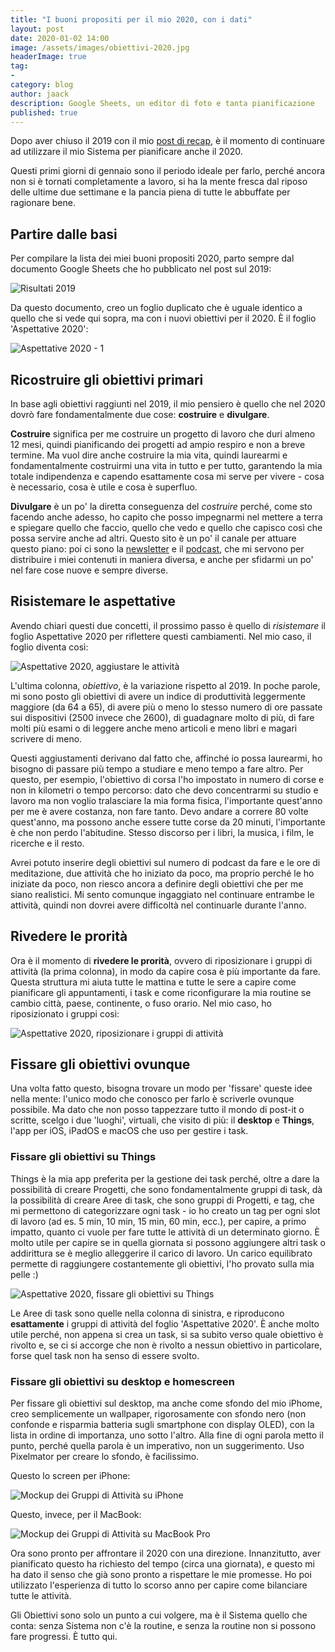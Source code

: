 ```yaml
---
title: "I buoni propositi per il mio 2020, con i dati"
layout: post
date: 2020-01-02 14:00
image: /assets/images/obiettivi-2020.jpg
headerImage: true
tag:
-
category: blog
author: jaack
description: Google Sheets, un editor di foto e tanta pianificazione
published: true
---
```


Dopo aver chiuso il 2019 con il mio [post di recap]({{base}}/recap-2019/), è il momento di continuare ad utilizzare il mio Sistema per pianificare anche il 2020.

Questi primi giorni di gennaio sono il periodo ideale per farlo, perché ancora non si è tornati completamente a lavoro, si ha la mente fresca dal riposo delle ultime due settimane e la pancia piena di tutte le abbuffate per ragionare bene.

## Partire dalle basi

Per compilare la lista dei miei buoni propositi 2020, parto sempre dal documento Google Sheets che ho pubblicato nel post sul 2019:

<img class="image" src="{{base}}/assets/images/risultati-2019.png" alt="Risultati 2019">

Da questo documento, creo un foglio duplicato che è uguale identico a quello che si vede qui sopra, ma con i nuovi obiettivi per il 2020. È il foglio 'Aspettative 2020':

<img class="image" src="{{base}}/assets/images/aspettative-2020-1.png" alt="Aspettative 2020 - 1">

## Ricostruire gli obiettivi primari

In base agli obiettivi raggiunti nel 2019, il mio pensiero è quello che nel 2020 dovrò fare fondamentalmente due cose: **costruire** e **divulgare**.

**Costruire** significa per me costruire un progetto di lavoro che duri almeno 12 mesi, quindi pianificando dei progetti ad ampio respiro e non a breve termine. Ma vuol dire anche costruire la mia vita, quindi laurearmi e fondamentalmente costruirmi una vita in tutto e per tutto, garantendo la mia totale indipendenza e capendo esattamente cosa mi serve per vivere - cosa è necessario, cosa è utile e cosa è superfluo.

**Divulgare** è un po' la diretta conseguenza del *costruire* perché, come sto facendo anche adesso, ho capito che posso impegnarmi nel mettere a terra e spiegare quello che faccio, quello che vedo e quello che capisco così che possa servire anche ad altri. Questo sito è un po' il canale per attuare questo piano: poi ci sono la [newsletter](https://jaack.substack.com) e il [podcast]({{base}}/podcast), che mi servono per distribuire i miei contenuti in maniera diversa, e anche per sfidarmi un po' nel fare cose nuove e sempre diverse.

## Risistemare le aspettative

Avendo chiari questi due concetti, il prossimo passo è quello di *risistemare* il foglio Aspettative 2020 per riflettere questi cambiamenti. Nel mio caso, il foglio diventa così:

<img class="image" src="{{base}}/assets/images/aspettative-2020-2.png" alt="Aspettative 2020, aggiustare le attività">

L'ultima colonna, *obiettivo*, è la variazione rispetto al 2019. In poche parole, mi sono posto gli obiettivi di avere un indice di produttività leggermente maggiore (da 64 a 65), di avere più o meno lo stesso numero di ore passate sui dispositivi (2500 invece che 2600), di guadagnare molto di più, di fare molti più esami o di leggere anche meno articoli e meno libri e magari scrivere di meno.

Questi aggiustamenti derivano dal fatto che, affinché io possa laurearmi, ho bisogno di passare più tempo a studiare e meno tempo a fare altro. Per questo, per esempio, l'obiettivo di corsa l'ho impostato in numero di corse e non in kilometri o tempo percorso: dato che devo concentrarmi su studio e lavoro ma non voglio tralasciare la mia forma fisica, l'importante quest'anno per me è avere costanza, non fare tanto. Devo andare a correre 80 volte quest'anno, ma possono anche essere tutte corse da 20 minuti, l'importante è che non perdo l'abitudine. Stesso discorso per i libri, la musica, i film, le ricerche e il resto.

Avrei potuto inserire degli obiettivi sul numero di podcast da fare e le ore di meditazione, due attività che ho iniziato da poco, ma proprio perché le ho iniziate da poco, non riesco ancora a definire degli obiettivi che per me siano realistici. Mi sento comunque ingaggiato nel continuare entrambe le attività, quindi non dovrei avere difficoltà nel continuarle durante l'anno.

## Rivedere le prorità

Ora è il momento di **rivedere le prorità**, ovvero di riposizionare i gruppi di attività (la prima colonna), in modo da capire cosa è più importante da fare. Questa struttura mi aiuta tutte le mattina e tutte le sere a capire come pianificare gli appuntamenti, i task e come riconfigurare la mia routine se cambio città, paese, continente, o fuso orario. Nel mio caso, ho riposizionato i gruppi così:

<img class="image" src="{{base}}/assets/images/aspettative-2020-3.png" alt="Aspettative 2020, riposizionare i gruppi di attività">

## Fissare gli obiettivi ovunque

Una volta fatto questo, bisogna trovare un modo per 'fissare' queste idee nella mente: l'unico modo che conosco per farlo è scriverle ovunque possibile. Ma dato che non posso tappezzare tutto il mondo di post-it o scritte, scelgo i due 'luoghi', virtuali, che visito di più: il **desktop** e **Things**, l'app per iOS, iPadOS e macOS che uso per gestire i task.

### Fissare gli obiettivi su Things

Things è la mia app preferita per la gestione dei task perché, oltre a dare la possibilità di creare Progetti, che sono fondamentalmente gruppi di task, dà la possibilità di creare Aree di task, che sono gruppi di Progetti, e tag, che mi permettono di categorizzare ogni task - io ho creato un tag per ogni slot di lavoro (ad es. 5 min, 10 min, 15 min, 60 min, ecc.), per capire, a primo impatto, quanto ci vuole per fare tutte le attività di un determinato giorno. È molto utile per capire se in quella giornata si possono aggiungere altri task o addirittura se è meglio alleggerire il carico di lavoro. Un carico equilibrato permette di raggiungere costantemente gli obiettivi, l'ho provato sulla mia pelle :)

<img class="image" src="{{base}}/assets/images/aspettative-2020-things.png" alt="Aspettative 2020, fissare gli obiettivi su Things">

Le Aree di task sono quelle nella colonna di sinistra, e riproducono **esattamente** i gruppi di attività del foglio 'Aspettative 2020'. È anche molto utile perché, non appena si crea un task, si sa subito verso quale obiettivo è rivolto e, se ci si accorge che non è rivolto a nessun obiettivo in particolare, forse quel task non ha senso di essere svolto.

### Fissare gli obiettivi su desktop e homescreen

Per fissare gli obiettivi sul desktop, ma anche come sfondo del mio iPhome, creo semplicemente un wallpaper, rigorosamente con sfondo nero (non confonde e risparmia batteria sugli smartphone con display OLED), con la lista in ordine di importanza, uno sotto l'altro. Alla fine di ogni parola metto il punto, perché quella parola è un imperativo, non un suggerimento. Uso Pixelmator per creare lo sfondo, è facilissimo.

Questo lo screen per iPhone:

<img class="image" src="{{base}}/assets/images/mockup-2020-iphone-x.png" alt="Mockup dei Gruppi di Attività su iPhone">

Questo, invece, per il MacBook:

<img class="image" src="{{base}}/assets/images/mockup-2020-desktop-macbook-pro.png" alt="Mockup dei Gruppi di Attività su MacBook Pro">

Ora sono pronto per affrontare il 2020 con una direzione. Innanzitutto, aver pianificato questo ha richiesto del tempo (circa una giornata), e questo mi ha dato il senso che già sono pronto a rispettare le mie promesse. Ho poi utilizzato l'esperienza di tutto lo scorso anno per capire come bilanciare tutte le attività.

Gli Obiettivi sono solo un punto a cui volgere, ma è il Sistema quello che conta: senza Sistema non c'è la routine, e senza la routine non si possono fare progressi. È tutto qui.
